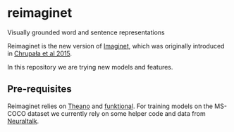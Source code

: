 # reimaginet

Visually grounded word and sentence representations

Reimaginet is the new version of [Imaginet](https://github.com/gchrupala/imaginet), 
which was originally introduced in [Chrupała et al 2015](http://arxiv.org/abs/1506.03694).

In this repository we are trying new models and features. 

## Pre-requisites

Reimaginet relies on [Theano](https://github.com/Theano/Theano) and [funktional](https://github.com/gchrupala/funktional). For training models on 
the MS-COCO dataset we currently rely on some helper code and data from [Neuraltalk](https://github.com/karpathy/neuraltalk).
